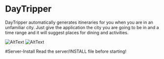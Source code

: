 # DayTripper
DayTripper automatically generates itineraries for you when you are in an unfamiliar city. Just give the application the city you are going to be in and a time range and it will suggest places for dining and activities.

![AltText](http://i.imgur.com/TqKuzt6.jpg) ![AltText](http://i.imgur.com/YXgXqUk.jpg) 

#Server-Install
Read the server/INSTALL file before starting!
